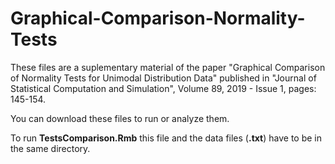 # Graphical-Comparison-Normality-Tests
These files are a suplementary material of the paper "Graphical Comparison of Normality Tests for Unimodal Distribution Data"  published in "Journal of Statistical Computation and Simulation", Volume 89, 2019 - Issue 1, pages: 145-154.

You can download these files to run or analyze them.

To run **TestsComparison.Rmb** this file and the data files (**.txt**) have to be in the same directory.
